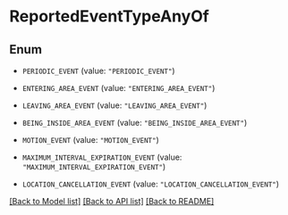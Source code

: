 # ReportedEventTypeAnyOf

## Enum


* `PERIODIC_EVENT` (value: `"PERIODIC_EVENT"`)

* `ENTERING_AREA_EVENT` (value: `"ENTERING_AREA_EVENT"`)

* `LEAVING_AREA_EVENT` (value: `"LEAVING_AREA_EVENT"`)

* `BEING_INSIDE_AREA_EVENT` (value: `"BEING_INSIDE_AREA_EVENT"`)

* `MOTION_EVENT` (value: `"MOTION_EVENT"`)

* `MAXIMUM_INTERVAL_EXPIRATION_EVENT` (value: `"MAXIMUM_INTERVAL_EXPIRATION_EVENT"`)

* `LOCATION_CANCELLATION_EVENT` (value: `"LOCATION_CANCELLATION_EVENT"`)


[[Back to Model list]](../README.md#documentation-for-models) [[Back to API list]](../README.md#documentation-for-api-endpoints) [[Back to README]](../README.md)



